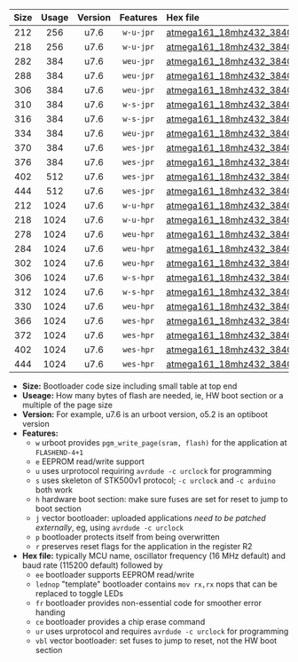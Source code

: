 |Size|Usage|Version|Features|Hex file|
|:-:|:-:|:-:|:-:|:--|
|212|256|u7.6|`w-u-jpr`|[atmega161_18mhz432_38400bps_ur_vbl.hex](https://raw.githubusercontent.com/stefanrueger/urboot/main/bootloaders/atmega161/fcpu_18mhz432/38400_bps/atmega161_18mhz432_38400bps_ur_vbl.hex)|
|218|256|u7.6|`w-u-jpr`|[atmega161_18mhz432_38400bps_lednop_ur_vbl.hex](https://raw.githubusercontent.com/stefanrueger/urboot/main/bootloaders/atmega161/fcpu_18mhz432/38400_bps/atmega161_18mhz432_38400bps_lednop_ur_vbl.hex)|
|282|384|u7.6|`weu-jpr`|[atmega161_18mhz432_38400bps_ee_ur_vbl.hex](https://raw.githubusercontent.com/stefanrueger/urboot/main/bootloaders/atmega161/fcpu_18mhz432/38400_bps/atmega161_18mhz432_38400bps_ee_ur_vbl.hex)|
|288|384|u7.6|`weu-jpr`|[atmega161_18mhz432_38400bps_ee_lednop_ur_vbl.hex](https://raw.githubusercontent.com/stefanrueger/urboot/main/bootloaders/atmega161/fcpu_18mhz432/38400_bps/atmega161_18mhz432_38400bps_ee_lednop_ur_vbl.hex)|
|306|384|u7.6|`weu-jpr`|[atmega161_18mhz432_38400bps_ee_lednop_fr_ur_vbl.hex](https://raw.githubusercontent.com/stefanrueger/urboot/main/bootloaders/atmega161/fcpu_18mhz432/38400_bps/atmega161_18mhz432_38400bps_ee_lednop_fr_ur_vbl.hex)|
|310|384|u7.6|`w-s-jpr`|[atmega161_18mhz432_38400bps_vbl.hex](https://raw.githubusercontent.com/stefanrueger/urboot/main/bootloaders/atmega161/fcpu_18mhz432/38400_bps/atmega161_18mhz432_38400bps_vbl.hex)|
|316|384|u7.6|`w-s-jpr`|[atmega161_18mhz432_38400bps_lednop_vbl.hex](https://raw.githubusercontent.com/stefanrueger/urboot/main/bootloaders/atmega161/fcpu_18mhz432/38400_bps/atmega161_18mhz432_38400bps_lednop_vbl.hex)|
|334|384|u7.6|`weu-jpr`|[atmega161_18mhz432_38400bps_ee_lednop_fr_ce_ur_vbl.hex](https://raw.githubusercontent.com/stefanrueger/urboot/main/bootloaders/atmega161/fcpu_18mhz432/38400_bps/atmega161_18mhz432_38400bps_ee_lednop_fr_ce_ur_vbl.hex)|
|370|384|u7.6|`wes-jpr`|[atmega161_18mhz432_38400bps_ee_vbl.hex](https://raw.githubusercontent.com/stefanrueger/urboot/main/bootloaders/atmega161/fcpu_18mhz432/38400_bps/atmega161_18mhz432_38400bps_ee_vbl.hex)|
|376|384|u7.6|`wes-jpr`|[atmega161_18mhz432_38400bps_ee_lednop_vbl.hex](https://raw.githubusercontent.com/stefanrueger/urboot/main/bootloaders/atmega161/fcpu_18mhz432/38400_bps/atmega161_18mhz432_38400bps_ee_lednop_vbl.hex)|
|402|512|u7.6|`wes-jpr`|[atmega161_18mhz432_38400bps_ee_lednop_fr_vbl.hex](https://raw.githubusercontent.com/stefanrueger/urboot/main/bootloaders/atmega161/fcpu_18mhz432/38400_bps/atmega161_18mhz432_38400bps_ee_lednop_fr_vbl.hex)|
|444|512|u7.6|`wes-jpr`|[atmega161_18mhz432_38400bps_ee_lednop_fr_ce_vbl.hex](https://raw.githubusercontent.com/stefanrueger/urboot/main/bootloaders/atmega161/fcpu_18mhz432/38400_bps/atmega161_18mhz432_38400bps_ee_lednop_fr_ce_vbl.hex)|
|212|1024|u7.6|`w-u-hpr`|[atmega161_18mhz432_38400bps_ur.hex](https://raw.githubusercontent.com/stefanrueger/urboot/main/bootloaders/atmega161/fcpu_18mhz432/38400_bps/atmega161_18mhz432_38400bps_ur.hex)|
|218|1024|u7.6|`w-u-hpr`|[atmega161_18mhz432_38400bps_lednop_ur.hex](https://raw.githubusercontent.com/stefanrueger/urboot/main/bootloaders/atmega161/fcpu_18mhz432/38400_bps/atmega161_18mhz432_38400bps_lednop_ur.hex)|
|278|1024|u7.6|`weu-hpr`|[atmega161_18mhz432_38400bps_ee_ur.hex](https://raw.githubusercontent.com/stefanrueger/urboot/main/bootloaders/atmega161/fcpu_18mhz432/38400_bps/atmega161_18mhz432_38400bps_ee_ur.hex)|
|284|1024|u7.6|`weu-hpr`|[atmega161_18mhz432_38400bps_ee_lednop_ur.hex](https://raw.githubusercontent.com/stefanrueger/urboot/main/bootloaders/atmega161/fcpu_18mhz432/38400_bps/atmega161_18mhz432_38400bps_ee_lednop_ur.hex)|
|302|1024|u7.6|`weu-hpr`|[atmega161_18mhz432_38400bps_ee_lednop_fr_ur.hex](https://raw.githubusercontent.com/stefanrueger/urboot/main/bootloaders/atmega161/fcpu_18mhz432/38400_bps/atmega161_18mhz432_38400bps_ee_lednop_fr_ur.hex)|
|306|1024|u7.6|`w-s-hpr`|[atmega161_18mhz432_38400bps.hex](https://raw.githubusercontent.com/stefanrueger/urboot/main/bootloaders/atmega161/fcpu_18mhz432/38400_bps/atmega161_18mhz432_38400bps.hex)|
|312|1024|u7.6|`w-s-hpr`|[atmega161_18mhz432_38400bps_lednop.hex](https://raw.githubusercontent.com/stefanrueger/urboot/main/bootloaders/atmega161/fcpu_18mhz432/38400_bps/atmega161_18mhz432_38400bps_lednop.hex)|
|330|1024|u7.6|`weu-hpr`|[atmega161_18mhz432_38400bps_ee_lednop_fr_ce_ur.hex](https://raw.githubusercontent.com/stefanrueger/urboot/main/bootloaders/atmega161/fcpu_18mhz432/38400_bps/atmega161_18mhz432_38400bps_ee_lednop_fr_ce_ur.hex)|
|366|1024|u7.6|`wes-hpr`|[atmega161_18mhz432_38400bps_ee.hex](https://raw.githubusercontent.com/stefanrueger/urboot/main/bootloaders/atmega161/fcpu_18mhz432/38400_bps/atmega161_18mhz432_38400bps_ee.hex)|
|372|1024|u7.6|`wes-hpr`|[atmega161_18mhz432_38400bps_ee_lednop.hex](https://raw.githubusercontent.com/stefanrueger/urboot/main/bootloaders/atmega161/fcpu_18mhz432/38400_bps/atmega161_18mhz432_38400bps_ee_lednop.hex)|
|402|1024|u7.6|`wes-hpr`|[atmega161_18mhz432_38400bps_ee_lednop_fr.hex](https://raw.githubusercontent.com/stefanrueger/urboot/main/bootloaders/atmega161/fcpu_18mhz432/38400_bps/atmega161_18mhz432_38400bps_ee_lednop_fr.hex)|
|444|1024|u7.6|`wes-hpr`|[atmega161_18mhz432_38400bps_ee_lednop_fr_ce.hex](https://raw.githubusercontent.com/stefanrueger/urboot/main/bootloaders/atmega161/fcpu_18mhz432/38400_bps/atmega161_18mhz432_38400bps_ee_lednop_fr_ce.hex)|

- **Size:** Bootloader code size including small table at top end
- **Useage:** How many bytes of flash are needed, ie, HW boot section or a multiple of the page size
- **Version:** For example, u7.6 is an urboot version, o5.2 is an optiboot version
- **Features:**
  + `w` urboot provides `pgm_write_page(sram, flash)` for the application at `FLASHEND-4+1`
  + `e` EEPROM read/write support
  + `u` uses urprotocol requiring `avrdude -c urclock` for programming
  + `s` uses skeleton of STK500v1 protocol; `-c urclock` and `-c arduino` both work
  + `h` hardware boot section: make sure fuses are set for reset to jump to boot section
  + `j` vector bootloader: uploaded applications *need to be patched externally*, eg, using `avrdude -c urclock`
  + `p` bootloader protects itself from being overwritten
  + `r` preserves reset flags for the application in the register R2
- **Hex file:** typically MCU name, oscillator frequency (16 MHz default) and baud rate (115200 default) followed by
  + `ee` bootloader supports EEPROM read/write
  + `lednop` "template" bootloader contains `mov rx,rx` nops that can be replaced to toggle LEDs
  + `fr` bootloader provides non-essential code for smoother error handing
  + `ce` bootloader provides a chip erase command
  + `ur` uses urprotocol and requires `avrdude -c urclock` for programming
  + `vbl` vector bootloader: set fuses to jump to reset, not the HW boot section
